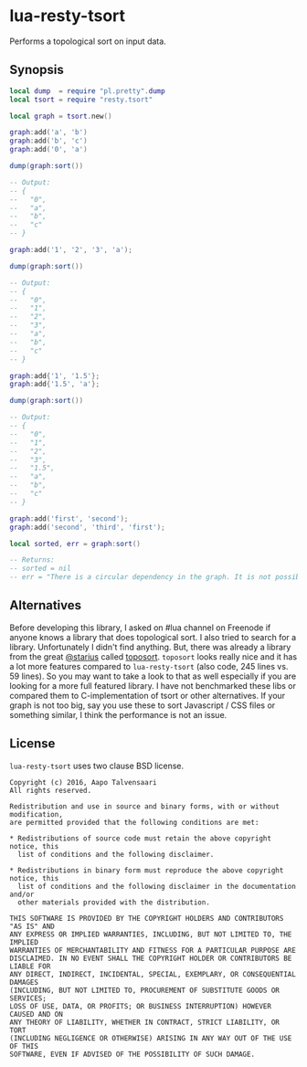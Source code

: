 # lua-resty-tsort

Performs a topological sort on input data.

## Synopsis

```lua
local dump  = require "pl.pretty".dump
local tsort = require "resty.tsort"

local graph = tsort.new()

graph:add('a', 'b')
graph:add('b', 'c')
graph:add('0', 'a')

dump(graph:sort())

-- Output:
-- {
--   "0",
--   "a",
--   "b",
--   "c"
-- }

graph:add('1', '2', '3', 'a');

dump(graph:sort())

-- Output:
-- {
--   "0",
--   "1",
--   "2",
--   "3",
--   "a",
--   "b",
--   "c"
-- }

graph:add{'1', '1.5'};
graph:add{'1.5', 'a'};

dump(graph:sort())

-- Output:
-- {
--   "0",
--   "1",
--   "2",
--   "3",
--   "1.5",
--   "a",
--   "b",
--   "c"
-- }

graph:add('first', 'second');
graph:add('second', 'third', 'first');

local sorted, err = graph:sort()

-- Returns:
-- sorted = nil
-- err = "There is a circular dependency in the graph. It is not possible to derive a topological sort."
```

## Alternatives

Before developing this library, I asked on #lua channel on Freenode if anyone knows a library that does
topological sort. I also tried to search for a library. Unfortunately I didn't find anything. But, there
was already a library from the great [@starius](https://github.com/starius) called [toposort](https://github.com/starius/toposort/).
`toposort` looks really nice and it has a lot more features compared to `lua-resty-tsort` (also code, 245 lines vs. 59 lines). So you may want to take a look to that as well especially if you are looking for a more full featured library. I have not benchmarked these libs or compared them to C-implementation of tsort or other alternatives. If your graph
is not too big, say you use these to sort Javascript / CSS files or something similar, I think the performance
is not an issue.

## License

`lua-resty-tsort` uses two clause BSD license.

```
Copyright (c) 2016, Aapo Talvensaari
All rights reserved.

Redistribution and use in source and binary forms, with or without modification,
are permitted provided that the following conditions are met:

* Redistributions of source code must retain the above copyright notice, this
  list of conditions and the following disclaimer.

* Redistributions in binary form must reproduce the above copyright notice, this
  list of conditions and the following disclaimer in the documentation and/or
  other materials provided with the distribution.

THIS SOFTWARE IS PROVIDED BY THE COPYRIGHT HOLDERS AND CONTRIBUTORS "AS IS" AND
ANY EXPRESS OR IMPLIED WARRANTIES, INCLUDING, BUT NOT LIMITED TO, THE IMPLIED
WARRANTIES OF MERCHANTABILITY AND FITNESS FOR A PARTICULAR PURPOSE ARE
DISCLAIMED. IN NO EVENT SHALL THE COPYRIGHT HOLDER OR CONTRIBUTORS BE LIABLE FOR
ANY DIRECT, INDIRECT, INCIDENTAL, SPECIAL, EXEMPLARY, OR CONSEQUENTIAL DAMAGES
(INCLUDING, BUT NOT LIMITED TO, PROCUREMENT OF SUBSTITUTE GOODS OR SERVICES;
LOSS OF USE, DATA, OR PROFITS; OR BUSINESS INTERRUPTION) HOWEVER CAUSED AND ON
ANY THEORY OF LIABILITY, WHETHER IN CONTRACT, STRICT LIABILITY, OR TORT
(INCLUDING NEGLIGENCE OR OTHERWISE) ARISING IN ANY WAY OUT OF THE USE OF THIS
SOFTWARE, EVEN IF ADVISED OF THE POSSIBILITY OF SUCH DAMAGE.
```

